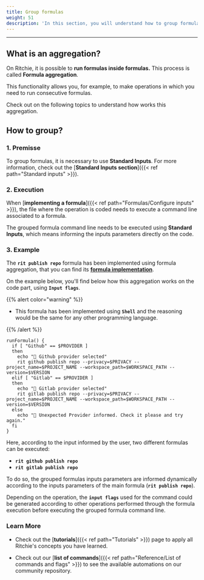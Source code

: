 ```yaml
---
title: Group formulas
weight: 51
description: 'In this section, you will understand how to group formulas on Ritchie.'
---
```


---

## **What is an aggregation?**

On Ritchie, it is possible to **run formulas inside formulas.** This process is called **Formula aggregation**‌.

This functionality allows you, for example, to make operations in which you need to run consecutive formulas.

Check out on the following topics to understand how works this aggregation.

## **How to group?**

### **1. Premisse**

To group formulas, it is necessary to use **Standard Inputs**. For more information, check out the [**Standard Inputs section**]({{< ref path="Standard inputs" >}}).

### **2. Execution**

When [**implementing a formula**]({{< ref path="Formulas/Configure inputs" >}}), the file where the operation is coded needs to execute a command line associated to a formula.‌

The grouped formula command line needs to be executed using **Standard Inputs**, which means informing the inputs parameters directly on the code.‌

### **3. Example**

The **`rit publish repo`** formula has been implemented using formula aggregation, that you can find its [**formula implementation**](https://github.com/ZupIT/ritchie-formulas/tree/master/publish/repo).

On the example below, you'll find below how this aggregation works on the code part, using **`Input flags`**.

{{% alert color="warning" %}}

- This formula has been implemented using **`Shell`** and the reasoning would be the same for any other programming language.

{{% /alert %}}

```text
runFormula() {
  if [ "Github" == $PROVIDER ]
  then
    echo "🐙 Github provider selected"
    rit github publish repo --privacy=$PRIVACY --project_name=$PROJECT_NAME --workspace_path=$WORKSPACE_PATH --version=$VERSION
  elif [ "Gitlab" == $PROVIDER ]
  then
    echo "🦊 Gitlab provider selected"
    rit gitlab publish repo --privacy=$PRIVACY --project_name=$PROJECT_NAME --workspace_path=$WORKSPACE_PATH --version=$VERSION
  else
    echo "🤖 Unexpected Provider informed. Check it please and try again."
  fi
}
```

Here, according to the input informed by the user, two different formulas can be executed:‌

* **`rit github publish repo`**
* **`rit gitlab publish repo`**

To do so, the grouped formulas inputs parameters are informed dynamically according to the inputs parameters of the main formula (**`rit publish repo`**).

Depending on the operation, the **`input flags`** used for the command could be generated according to other operations performed through the formula execution before executing the grouped formula command line.‌

### **Learn More**

- Check out the [**tutorials**]({{< ref path="Tutorials" >}}) page to apply all Ritchie's concepts you have learned.‌

- Check out our [**list of commands**]({{< ref path="Reference/List of commands and flags" >}}) to see the available automations on our community repository.

